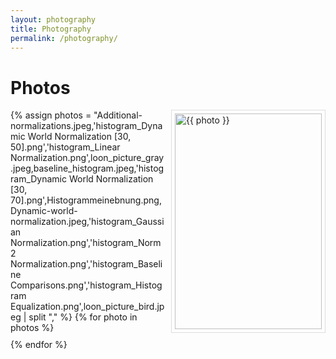 ```yaml
---
layout: photography
title: Photography
permalink: /photography/
---
```



<h1>Photos</h1>


<style>
  .image-grid {
    display: grid;
    grid-template-columns: repeat(auto-fill, minmax(200px, 1fr));
    gap: 10px;
  }
  .grid-item {
    border: 1px solid #ddd;
    padding: 5px;
  }
  .grid-item img {
    width: 100%;
    height: auto;
    display: block;
  }
</style>

<div class="image-grid">
    {% assign photos = "Additional-normalizations.jpeg,'histogram_Dynamic World Normalization [30, 50].png','histogram_Linear Normalization.png',loon_picture_gray.jpeg,baseline_histogram.jpeg,'histogram_Dynamic World Normalization [30, 70].png',Histogrammeinebnung.png,Dynamic-world-normalization.jpeg,'histogram_Gaussian Normalization.png','histogram_Norm2 Normalization.png','histogram_Baseline Comparisons.png','histogram_Histogram Equalization.png',loon_picture_bird.jpeg
| split "," %}
    {% for photo in photos %}
        <div class="grid-item">
            <img src="{{ '/assets/imgs/' | append: photo}}" alt="{{ photo }}" />
        </div>
    {% endfor %}
</div>
